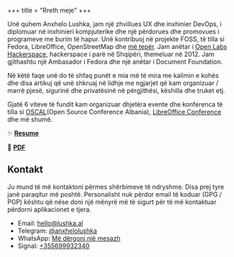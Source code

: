 +++
title = "Rreth meje"
+++

Unë quhem Anxhelo Lushka, jam një zhvillues UX dhe inxhinier DevOps, i diplomuar në inxhinieri kompjuterike dhe një përdorues dhe promovues i programeve me burim të hapur. Unë kontribuoj në projekte FOSS, të tilla si Fedora, LibreOffice, OpenStreetMap dhe [më tepër](https://github.com/AnXh3L0). Jam anëtar i [Open Labs Hackerspace](https://openlabs.cc/en), hackerspace i parë në Shqipëri, themeluar në 2012. Jam gjithashtu një Ambasador i Fedora dhe një anëtar i Document Foundation.

Në këtë faqe unë do të shfaq punët e mia më të mira me kalimin e kohës dhe disa artikuj që unë shkruaj në lidhje me ngjarjet që kam organizuar / marrë pjesë, sigurinë dhe privatësinë në përgjithësi, këshilla dhe truket etj.

Gjatë 6 viteve të fundit kam organizuar dhjetëra evente dhe konferenca të tilla si [OSCAL](https://osc.al)(Open Source Conference Albania), [LibreOffice Conference](https://libocon.org) dhe më shumë.

:sparkles: **[Resume](/resume "Resume ime si një faqe e vetme")**

:scroll: **[PDF](/files/Resume%20-%20Anxhelo%20Lushka.pdf "Resume ime e shkurtuar në formatin PDF")**

## Kontakt

Ju mund të më kontaktoni përmes shërbimeve të ndryshme. Disa prej tyre janë paraqitur më poshtë. Personalisht nuk përdor email të koduar (GPG / PGP) kështu që nëse doni një mënyrë më të sigurt për të më kontaktuar përdorni aplikacionet e tjera.

- Email: [hello@lushka.al](mailto:hello@lushka.al)
- Telegram: [@anxhelolushka](https://t.me/anxhelolushka)
- WhatsApp: [Më dërgoni një mesazh](https://wa.me/+355699932340?text=P%C3%ABrsh%C3%ABndetje)
- Signal: [+355699932340](tel:+355699932340)
